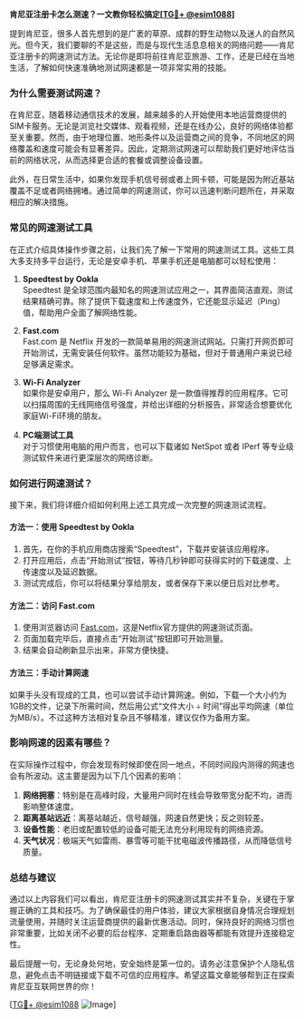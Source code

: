 **肯尼亚注册卡怎么测速？一文教你轻松搞定[[TG💪+ @esim1088](https://t.me/s/esim1088)]**

提到肯尼亚，很多人首先想到的是广袤的草原、成群的野生动物以及迷人的自然风光。但今天，我们要聊的不是这些，而是与现代生活息息相关的网络问题——肯尼亚注册卡的网速测试方法。无论你是即将前往肯尼亚旅游、工作，还是已经在当地生活，了解如何快速准确地测试网速都是一项非常实用的技能。

### 为什么需要测试网速？

在肯尼亚，随着移动通信技术的发展，越来越多的人开始使用本地运营商提供的SIM卡服务。无论是浏览社交媒体、观看视频，还是在线办公，良好的网络体验都至关重要。然而，由于地理位置、地形条件以及运营商之间的竞争，不同地区的网络覆盖和速度可能会有显著差异。因此，定期测试网速可以帮助我们更好地评估当前的网络状况，从而选择更合适的套餐或调整设备设置。

此外，在日常生活中，如果你发现手机信号弱或者上网卡顿，可能是因为附近基站覆盖不足或者网络拥堵。通过简单的网速测试，你可以迅速判断问题所在，并采取相应的解决措施。

### 常见的网速测试工具

在正式介绍具体操作步骤之前，让我们先了解一下常用的网速测试工具。这些工具大多支持多平台运行，无论是安卓手机、苹果手机还是电脑都可以轻松使用：

1. **Speedtest by Ookla**  
   Speedtest 是全球范围内最知名的网速测试应用之一，其界面简洁直观，测试结果精确可靠。除了提供下载速度和上传速度外，它还能显示延迟（Ping）值，帮助用户全面了解网络性能。

2. **Fast.com**  
   Fast.com 是 Netflix 开发的一款简单易用的网速测试网站。只需打开网页即可开始测试，无需安装任何软件。虽然功能较为基础，但对于普通用户来说已经足够满足需求。

3. **Wi-Fi Analyzer**  
   如果你是安卓用户，那么 Wi-Fi Analyzer 是一款值得推荐的应用程序。它可以扫描周围的无线网络信号强度，并给出详细的分析报告，非常适合想要优化家庭Wi-Fi环境的朋友。

4. **PC端测试工具**  
   对于习惯使用电脑的用户而言，也可以下载诸如 NetSpot 或者 IPerf 等专业级测试软件来进行更深层次的网络诊断。

### 如何进行网速测试？

接下来，我们将详细介绍如何利用上述工具完成一次完整的网速测试流程。

#### 方法一：使用 Speedtest by Ookla

1. 首先，在你的手机应用商店搜索“Speedtest”，下载并安装该应用程序。
2. 打开应用后，点击“开始测试”按钮，等待几秒钟即可获得实时的下载速度、上传速度以及延迟数据。
3. 测试完成后，你可以将结果分享给朋友，或者保存下来以便日后对比参考。

#### 方法二：访问 Fast.com

1. 使用浏览器访问 [Fast.com](https://fast.com)，这是Netflix官方提供的网速测试页面。
2. 页面加载完毕后，直接点击“开始测试”按钮即可开始测量。
3. 结果会自动刷新显示出来，非常方便快捷。

#### 方法三：手动计算网速

如果手头没有现成的工具，也可以尝试手动计算网速。例如，下载一个大小约为1GB的文件，记录下所需时间，然后用公式“文件大小 ÷ 时间”得出平均网速（单位为MB/s）。不过这种方法相对复杂且不够精准，建议仅作为备用方案。

### 影响网速的因素有哪些？

在实际操作过程中，你会发现有时候即使在同一地点，不同时间段内测得的网速也会有所波动。这主要是因为以下几个因素的影响：

1. **网络拥塞**：特别是在高峰时段，大量用户同时在线会导致带宽分配不均，进而影响整体速度。
2. **距离基站远近**：离基站越近，信号越强，网速自然更快；反之则较差。
3. **设备性能**：老旧或配置较低的设备可能无法充分利用现有的网络资源。
4. **天气状况**：极端天气如雷雨、暴雪等可能干扰电磁波传播路径，从而降低信号质量。

### 总结与建议

通过以上内容我们可以看出，肯尼亚注册卡的网速测试其实并不复杂，关键在于掌握正确的工具和技巧。为了确保最佳的用户体验，建议大家根据自身情况合理规划流量使用，并随时关注运营商提供的最新优惠活动。同时，保持良好的网络习惯也非常重要，比如关闭不必要的后台程序、定期重启路由器等都能有效提升连接稳定性。

最后提醒一句，无论身处何地，安全始终是第一位的。请务必注意保护个人隐私信息，避免点击不明链接或下载不可信的应用程序。希望这篇文章能够帮到正在探索肯尼亚互联网世界的你！

[[TG💪+ @esim1088](https://t.me/s/esim1088) ![Image](https://i.postimg.cc/4NQfJmqS/Snipaste-2025-05-13-00-14-12.png)]